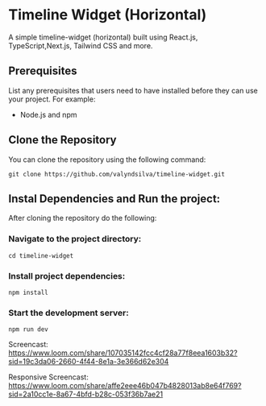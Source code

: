 # Timeline Widget (Horizontal)

A simple timeline-widget (horizontal) built using React.js, TypeScript,Next.js, Tailwind CSS and more.

## Prerequisites

List any prerequisites that users need to have installed before they can use your project. For example:

- Node.js and npm

## Clone the Repository

You can clone the repository using the following command:
```
git clone https://github.com/valyndsilva/timeline-widget.git

```

## Instal Dependencies and Run the project:
After cloning the repository do the following:

### Navigate to the project directory:
```
cd timeline-widget
```

### Install project dependencies:
```
npm install
```

### Start the development server:
```
npm run dev
```

Screencast: https://www.loom.com/share/107035142fcc4cf28a77f8eea1603b32?sid=19c3da06-2660-4f44-8e1a-3e366d62e304

Responsive Screencast: https://www.loom.com/share/affe2eee46b047b4828013ab8e64f769?sid=2a10cc1e-8a67-4bfd-b28c-053f36b7ae21